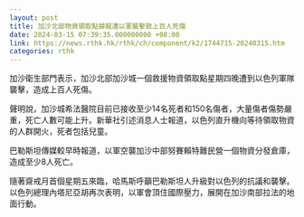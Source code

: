 ```yaml
---
layout: post
title: 加沙北部物資領取點據報遭以軍襲擊致上百人死傷
date: 2024-03-15 07:39:35.000000000 +08:00
link: https://news.rthk.hk/rthk/ch/component/k2/1744715-20240315.htm
categories: rthk
---
```


加沙衛生部門表示，加沙北部加沙城一個救援物資領取點星期四晚遭到以色列軍隊襲擊，造成上百人死傷。

聲明說，加沙城希法醫院目前已接收至少14名死者和150名傷者，大量傷者傷勢嚴重，死亡人數可能上升。新華社引述消息人士報道，以色列直升機向等待領取物資的人群開火，死者包括兒童。

巴勒斯坦傳媒較早時報道，以軍空襲加沙中部努賽賴特難民營一個物資分發倉庫，造成至少8人死亡。

隨著齋戒月首個星期五來臨，哈馬斯呼籲巴勒斯坦人升級對以色列的抗議和襲擊。以色列總理內塔尼亞胡再次表明，以軍會頂住國際壓力，展開在加沙南部拉法的地面行動。
